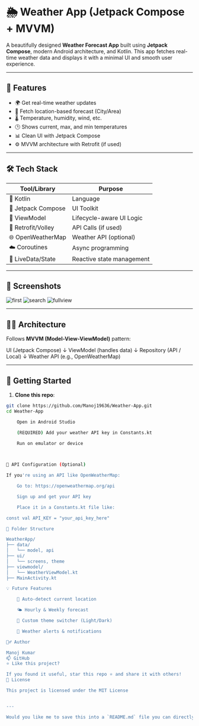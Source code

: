 # 🌦️ Weather App (Jetpack Compose + MVVM)

A beautifully designed **Weather Forecast App** built using **Jetpack Compose**, modern Android architecture, and Kotlin. This app fetches real-time weather data and displays it with a minimal UI and smooth user experience.

---

## 📱 Features

- 🌍 Get real-time weather updates
- 📍 Fetch location-based forecast (City/Area)
- 🌡️ Temperature, humidity, wind, etc.
- 🕒 Shows current, max, and min temperatures
- 📊 Clean UI with Jetpack Compose
- ⚙️ MVVM architecture with Retrofit (if used)

---

## 🛠️ Tech Stack

| Tool/Library       | Purpose                      |
|--------------------|------------------------------|
| 🧠 Kotlin           | Language                     |
| 🎨 Jetpack Compose | UI Toolkit                   |
| 🧰 ViewModel       | Lifecycle-aware UI Logic     |
| 📡 Retrofit/Volley | API Calls (if used)          |
| 🌐 OpenWeatherMap  | Weather API (optional)       |
| ☁️ Coroutines      | Async programming            |
| 🧪 LiveData/State  | Reactive state management    |

---


##  📸 Screenshots

![first](Screenshot/first.png)
![search](Screenshot/search.png)
![fullview](Screenshot/fullview.png)

---

## 🧑‍💻 Architecture

Follows **MVVM (Model-View-ViewModel)** pattern:

UI (Jetpack Compose)
↓
ViewModel (handles data)
↓
Repository (API / Local)
↓
Weather API (e.g., OpenWeatherMap)


---

## 🚀 Getting Started

1. **Clone this repo**:

```bash
git clone https://github.com/Manoj19636/Weather-App.git
cd Weather-App

    Open in Android Studio

    (REQUIRED) Add your weather API key in Constants.kt 

    Run on emulator or device

    

🔐 API Configuration (Optional)

If you're using an API like OpenWeatherMap:

    Go to: https://openweathermap.org/api

    Sign up and get your API key

    Place it in a Constants.kt file like:

const val API_KEY = "your_api_key_here"

📂 Folder Structure

WeatherApp/
├── data/
│   └── model, api
├── ui/
│   └── screens, theme
├── viewmodel/
│   └── WeatherViewModel.kt
├── MainActivity.kt

💡 Future Features

    📍 Auto-detect current location

    🌤️ Hourly & Weekly forecast

    🎨 Custom theme switcher (Light/Dark)

    🔔 Weather alerts & notifications

🙋‍♂️ Author

Manoj Kumar
📫 GitHub
⭐ Like this project?

If you found it useful, star this repo ⭐ and share it with others!
📄 License

This project is licensed under the MIT License


---

Would you like me to save this into a `README.md` file you can directly upload or commit to your repo?

